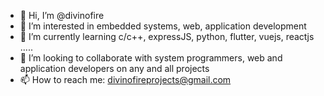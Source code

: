 - 👋 Hi, I’m @divinofire
- 👀 I’m interested in embedded systems, web, application development
- 🌱 I’m currently learning c/c++, expressJS, python, flutter, vuejs, reactjs .....
- 💞️ I’m looking to collaborate with system programmers, web and application developers on any and all projects
- 📫 How to reach me: divinofireprojects@gmail.com
